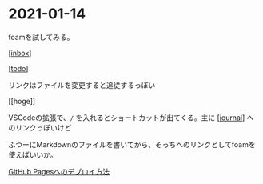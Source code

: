 # 2021-01-14

foamを試してみる。

[[inbox]]

[[todo]]

リンクはファイルを変更すると追従するっぽい

[[hoge]]

VSCodeの拡張で、`/` を入れるとショートカットが出てくる。主に [[journal]] へのリンクっぽいけど

ふつーにMarkdownのファイルを書いてから、そっちへのリンクとしてfoamを使えばいいか。

[GitHub Pagesへのデプロイ方法](https://foambubble.github.io/foam/publishing/publish-to-github-pages)

[//begin]: # "Autogenerated link references for markdown compatibility"
[inbox]: ../inbox.md "Inbox"
[todo]: ../todo.md "Todo"
[journal]: ../journal.md "Journal"
[//end]: # "Autogenerated link references"
